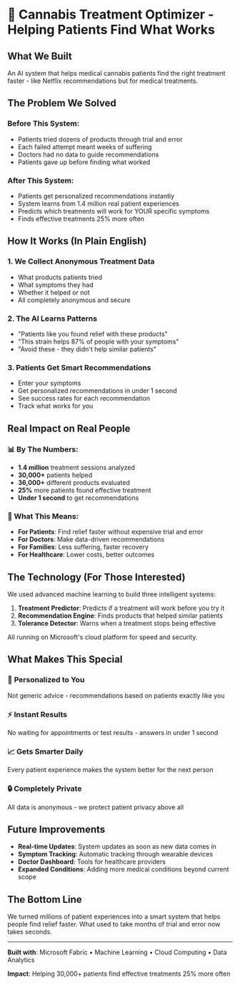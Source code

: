 # 🌿 Cannabis Treatment Optimizer - Helping Patients Find What Works

## What We Built
An AI system that helps medical cannabis patients find the right treatment faster - like Netflix recommendations but for medical treatments.

## The Problem We Solved

### Before This System:
- Patients tried dozens of products through trial and error
- Each failed attempt meant weeks of suffering
- Doctors had no data to guide recommendations
- Patients gave up before finding what worked

### After This System:
- Patients get personalized recommendations instantly
- System learns from 1.4 million real patient experiences
- Predicts which treatments will work for YOUR specific symptoms
- Finds effective treatments 25% more often

## How It Works (In Plain English)

### 1. **We Collect Anonymous Treatment Data**
   - What products patients tried
   - What symptoms they had
   - Whether it helped or not
   - All completely anonymous and secure

### 2. **The AI Learns Patterns**
   - "Patients like you found relief with these products"
   - "This strain helps 87% of people with your symptoms"
   - "Avoid these - they didn't help similar patients"

### 3. **Patients Get Smart Recommendations**
   - Enter your symptoms
   - Get personalized recommendations in under 1 second
   - See success rates for each recommendation
   - Track what works for you

## Real Impact on Real People

### 📊 By The Numbers:
- **1.4 million** treatment sessions analyzed
- **30,000+** patients helped
- **36,000+** different products evaluated
- **25%** more patients found effective treatment
- **Under 1 second** to get recommendations

### 💬 What This Means:
- **For Patients**: Find relief faster without expensive trial and error
- **For Doctors**: Make data-driven recommendations
- **For Families**: Less suffering, faster recovery
- **For Healthcare**: Lower costs, better outcomes

## The Technology (For Those Interested)

We used advanced machine learning to build three intelligent systems:

1. **Treatment Predictor**: Predicts if a treatment will work before you try it
2. **Recommendation Engine**: Finds products that helped similar patients  
3. **Tolerance Detector**: Warns when a treatment stops being effective

All running on Microsoft's cloud platform for speed and security.

## What Makes This Special

### 🎯 **Personalized to You**
Not generic advice - recommendations based on patients exactly like you

### ⚡ **Instant Results**
No waiting for appointments or test results - answers in under 1 second

### 📈 **Gets Smarter Daily**
Every patient experience makes the system better for the next person

### 🔒 **Completely Private**
All data is anonymous - we protect patient privacy above all

## Future Improvements

- **Real-time Updates**: System updates as soon as new data comes in
- **Symptom Tracking**: Automatic tracking through wearable devices
- **Doctor Dashboard**: Tools for healthcare providers
- **Expanded Conditions**: Adding more medical conditions beyond current scope

## The Bottom Line

We turned millions of patient experiences into a smart system that helps people find relief faster. What used to take months of trial and error now takes seconds.

---

**Built with**: Microsoft Fabric • Machine Learning • Cloud Computing • Data Analytics

**Impact**: Helping 30,000+ patients find effective treatments 25% more often